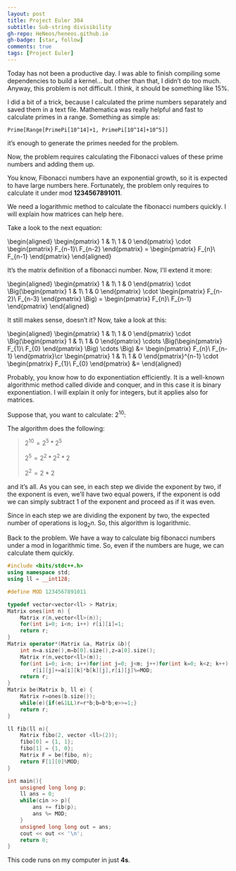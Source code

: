 ```yaml
---
layout: post
title: Project Euler 304
subtitle: Sub-string divisibility
gh-repo: HeNeos/heneos.github.io
gh-badge: [star, follow]
comments: true
tags: [Project Euler]
---
```


Today has not been a productive day. I was able to finish compiling some dependencies to build a kernel… but other than that, I didn’t do too much.
Anyway, this problem is not difficult. I think, it should be something like $15\%$.


I did a bit of a trick, because I calculated the prime numbers separately and saved them in a text file. Mathematica was really helpful and fast to calculate primes in a range. Something as simple as:

`Prime[Range[PrimePi[10^14]+1, PrimePi[10^14]+10^5]]`

it’s enough to generate the primes needed for the problem.

Now, the problem requires calculating the Fibonacci values of these prime numbers and adding them up.

You know, Fibonacci numbers have an exponential growth, so it is expected to have large numbers here. Fortunately, the problem only requires to calculate it under mod **1234567891011**.

We need a logarithmic method to calculate the fibonacci numbers quickly. I will explain how matrices can help here.

Take a look to the next equation:

\begin{aligned}
\begin{pmatrix}
1 & 1\\
1 & 0
\end{pmatrix} \cdot \begin{pmatrix}
F_{n-1}\\
F_{n-2}
\end{pmatrix} = \begin{pmatrix}
F_{n}\\
F_{n-1}
\end{pmatrix}
\end{aligned}

It’s the matrix definition of a fibonacci number. Now, I’ll extend it more:

\begin{aligned}
\begin{pmatrix}
1 & 1\\
1 & 0
\end{pmatrix} \cdot \Big(\begin{pmatrix}
1 & 1\\
1 & 0
\end{pmatrix} \cdot \begin{pmatrix}
F_{n-2}\\
F_{n-3}
\end{pmatrix} \Big) = \begin{pmatrix}
F_{n}\\
F_{n-1}
\end{pmatrix}
\end{aligned}

It still makes sense, doesn’t it? Now, take a look at this:

\begin{aligned}
\begin{pmatrix}
1 & 1\\
1 & 0
\end{pmatrix} \cdot \Big(\begin{pmatrix}
1 & 1\\
1 & 0
\end{pmatrix} \cdots \Big(\begin{pmatrix}
F_{1}\\
F_{0}
\end{pmatrix} \Big) \cdots \Big) &= \begin{pmatrix}
F_{n}\\
F_{n-1}
\end{pmatrix}\cr
\begin{pmatrix}
1 & 1\\
1 & 0
\end{pmatrix}^{n-1} \cdot \begin{pmatrix}
F_{1}\\
F_{0}
\end{pmatrix} &=
\end{aligned}

Probably, you know how to do exponentiation efficiently. It is a well-known algorithmic method called divide and conquer, and in this case it is binary exponentiation. I will explain it only for integers, but it applies also for matrices.

Suppose that, you want to calculate: $2^{10}$:

The algorithm does the following:

> $2^{10} = 2^{5} * 2^{5}$
>
> $2^{5} = 2^{2} * 2^{2} * 2$
>
> $2^{2} = 2*2$

and it’s all. As you can see, in each step we divide the exponent by two, if the exponent is even, we’ll have two equal powers, if the exponent is odd we can simply subtract 1 of the exponent and proceed as if it was even.

Since in each step we are dividing the exponent by two, the expected number of operations is $\log_{2} n$. So, this algorithm is logarithmic.

Back to the problem. We have a way to calculate big fibonacci numbers under a mod in logarithmic time. So, even if the numbers are huge, we can calculate them quickly.

```c++
#include <bits/stdc++.h>
using namespace std;
using ll = __int128;

#define MOD 1234567891011

typedef vector<vector<ll> > Matrix;
Matrix ones(int n) {
    Matrix r(n,vector<ll>(n));
    for(int i=0; i<n; i++) r[i][i]=1;
    return r;
}
Matrix operator*(Matrix &a, Matrix &b){
    int n=a.size(),m=b[0].size(),z=a[0].size();
    Matrix r(n,vector<ll>(m));
    for(int i=0; i<n; i++)for(int j=0; j<m; j++)for(int k=0; k<z; k++)
        r[i][j]+=a[i][k]*b[k][j],r[i][j]%=MOD;
    return r;
}
Matrix be(Matrix b, ll e) {
    Matrix r=ones(b.size());
    while(e){if(e&1LL)r=r*b;b=b*b;e>>=1;}
    return r;
}    

ll fib(ll n){
    Matrix fibo(2, vector <ll>(2));
    fibo[0] = {1, 1};
    fibo[1] = {1, 0};
    Matrix F = be(fibo, n);
    return F[1][0]%MOD;
}

int main(){
    unsigned long long p;
    ll ans = 0;
    while(cin >> p){
        ans += fib(p);
        ans %= MOD;
    }
    unsigned long long out = ans;
    cout << out << '\n';
    return 0;
}
```

This code runs on my computer in just **4s**.
